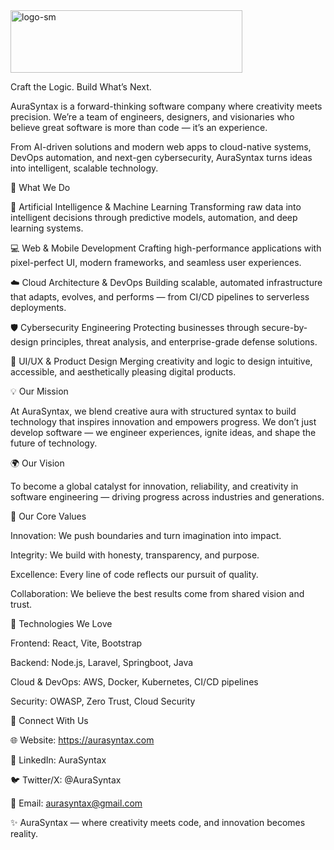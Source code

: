 <img width="371" height="100" alt="logo-sm" src="https://github.com/user-attachments/assets/a046848d-06fb-4b8e-b949-0eaf0d36e5eb" />


Craft the Logic. Build What’s Next.

AuraSyntax is a forward-thinking software company where creativity meets precision.
We’re a team of engineers, designers, and visionaries who believe great software is more than code — it’s an experience.

From AI-driven solutions and modern web apps to cloud-native systems, DevOps automation, and next-gen cybersecurity, AuraSyntax turns ideas into intelligent, scalable technology.

🚀 What We Do

🤖 Artificial Intelligence & Machine Learning
Transforming raw data into intelligent decisions through predictive models, automation, and deep learning systems.

💻 Web & Mobile Development
Crafting high-performance applications with pixel-perfect UI, modern frameworks, and seamless user experiences.

☁️ Cloud Architecture & DevOps
Building scalable, automated infrastructure that adapts, evolves, and performs — from CI/CD pipelines to serverless deployments.

🛡️ Cybersecurity Engineering
Protecting businesses through secure-by-design principles, threat analysis, and enterprise-grade defense solutions.

🎨 UI/UX & Product Design
Merging creativity and logic to design intuitive, accessible, and aesthetically pleasing digital products.

💡 Our Mission

At AuraSyntax, we blend creative aura with structured syntax to build technology that inspires innovation and empowers progress.
We don’t just develop software — we engineer experiences, ignite ideas, and shape the future of technology.

🌍 Our Vision

To become a global catalyst for innovation, reliability, and creativity in software engineering — driving progress across industries and generations.

🧠 Our Core Values

Innovation: We push boundaries and turn imagination into impact.

Integrity: We build with honesty, transparency, and purpose.

Excellence: Every line of code reflects our pursuit of quality.

Collaboration: We believe the best results come from shared vision and trust.

🧰 Technologies We Love

Frontend: React, Vite, Bootstrap

Backend: Node.js, Laravel, Springboot, Java

Cloud & DevOps: AWS, Docker, Kubernetes, CI/CD pipelines

Security: OWASP, Zero Trust, Cloud Security

🤝 Connect With Us

🌐 Website: https://aurasyntax.com

💼 LinkedIn: AuraSyntax

🐦 Twitter/X: @AuraSyntax

📧 Email: aurasyntax@gmail.com

✨ AuraSyntax — where creativity meets code, and innovation becomes reality.
